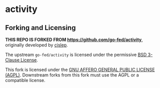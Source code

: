 # activity

## Forking and Licensing

**THIS REPO IS FORKED FROM https://github.com/go-fed/activity**, originally developed by [cjslep](https://github.com/cjslep).

The upstream `go-fed/activity` is licensed under the permissive [BSD 3-Clause License](https://github.com/go-fed/activity/blob/master/LICENSE).

This fork is licensed under the [GNU AFFERO GENERAL PUBLIC LICENSE (AGPL)](LICENSE). Downstream forks from this fork must use the AGPL or a compatible license.
